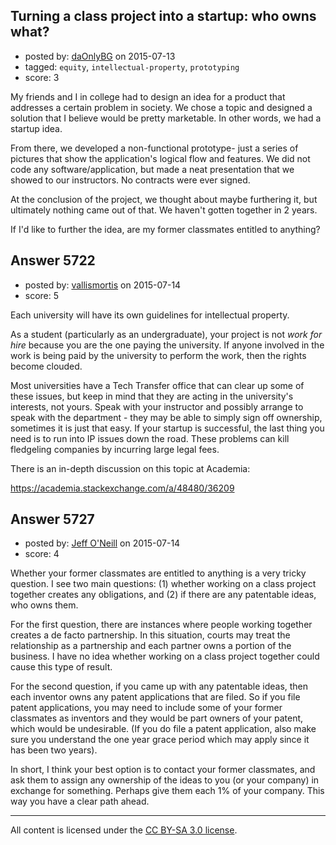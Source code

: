 ## Turning a class project into a startup: who owns what?

- posted by: [daOnlyBG](https://stackexchange.com/users/4772220/daonlybg) on 2015-07-13
- tagged: `equity`, `intellectual-property`, `prototyping`
- score: 3

<p>My friends and I in college had to design an idea for a product that addresses a certain problem in society. We chose a topic and designed a solution that I believe would be pretty marketable. In other words, we had a startup idea.</p>

<p>From there, we developed a non-functional prototype- just a series of pictures that show the application's logical flow and features. We did not code any software/application, but made a neat presentation that we showed to our instructors. No contracts were ever signed.</p>

<p>At the conclusion of the project, we thought about maybe furthering it, but ultimately nothing came out of that. We haven't gotten together in 2 years. </p>

<p>If I'd like to further the idea, are my former classmates entitled to anything?</p>



## Answer 5722

- posted by: [vallismortis](https://stackexchange.com/users/2369743/vallismortis) on 2015-07-14
- score: 5

<p>Each university will have its own guidelines for intellectual property.</p>

<p>As a student (particularly as an undergraduate), your project is not <em>work for hire</em> because you are the one paying the university. If anyone involved in the work is being paid by the university to perform the work, then the rights become clouded.</p>

<p>Most universities have a Tech Transfer office that can clear up some of these issues, but keep in mind that they are acting in the university's interests, not yours. Speak with your instructor and possibly arrange to speak with the department - they may be able to simply sign off ownership, sometimes it is just that easy. If your startup is successful, the last thing you need is to run into IP issues down the road. These problems can kill fledgeling companies by incurring large legal fees.</p>

<p>There is an in-depth discussion on this topic at Academia:</p>

<p><a href="https://academia.stackexchange.com/a/48480/36209">https://academia.stackexchange.com/a/48480/36209</a></p>



## Answer 5727

- posted by: [Jeff O'Neill](https://stackexchange.com/users/46273/jeff-o-neill) on 2015-07-14
- score: 4

<p>Whether your former classmates are entitled to anything is a very tricky question.  I see two main questions: (1) whether working on a class project together creates any obligations, and (2) if there are any patentable ideas, who owns them.</p>

<p>For the first question, there are instances where people working together creates a de facto partnership.  In this situation, courts may treat the relationship as a partnership and each partner owns a portion of the business.  I have no idea whether working on a class project together could cause this type of result.</p>

<p>For the second question, if you came up with any patentable ideas, then each inventor owns any patent applications that are filed.  So if you file patent applications, you may need to include some of your former classmates as inventors and they would be part owners of your patent, which would be undesirable. (If you do file a patent application, also make sure you understand the one year grace period which may apply since it has been two years).</p>

<p>In short, I think your best option is to contact your former classmates, and ask them to assign any ownership of the ideas to you (or your company) in exchange for something.  Perhaps give them each 1% of your company.  This way you have a clear path ahead.</p>




---

All content is licensed under the [CC BY-SA 3.0 license](https://creativecommons.org/licenses/by-sa/3.0/).
